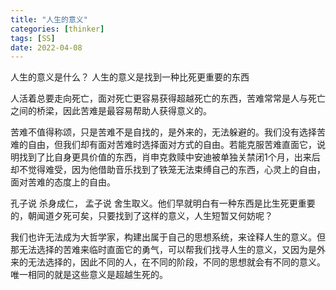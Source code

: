 ```yaml
---
title: "人生的意义"
categories: [thinker]
tags: [SS]
date: 2022-04-08
---
```



人生的意义是什么？
人生的意义是找到一种比死更重要的东西

人活着总要走向死亡，面对死亡更容易获得超越死亡的东西，苦难常常是人与死亡之间的桥梁，因此苦难是最容易帮助人获得意义的。

苦难不值得称颂，只是苦难不是自找的，是外来的，无法躲避的。我们没有选择苦难的自由，但我们却有面对苦难时选择面对方式的自由。若能克服苦难直面它，说明找到了比自身更具价值的东西，肖申克救赎中安迪被单独关禁闭1个月，出来后却不觉得难受，因为他借助音乐找到了铁笼无法束缚自己的东西，心灵上的自由，面对苦难的态度上的自由。

孔子说 杀身成仁， 孟子说 舍生取义。他们早就明白有一种东西是比生死更重要的，朝闻道夕死可矣，只要找到了这样的意义，人生短暂又何妨呢？

我们也许无法成为大哲学家，构建出属于自己的思想系统，来诠释人生的意义。但那无法选择的苦难来临时直面它的勇气，可以帮我们找寻人生的意义，又因为是外来的无法选择的，因此不同的人，在不同的阶段，不同的思想就会有不同的意义。唯一相同的就是这些意义是超越生死的。